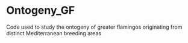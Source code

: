 # Ontogeny_GF
Code used to study the ontogeny of greater flamingos originating from distinct Mediterranean breeding areas 
